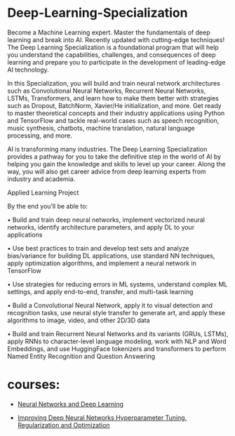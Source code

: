 # Deep-Learning-Specialization
Become a Machine Learning expert. Master the fundamentals of deep learning and break into AI. Recently updated with cutting-edge techniques!
The Deep Learning Specialization is a foundational program that will help you understand the capabilities, challenges, and consequences of deep learning and prepare you to participate in the development of leading-edge AI technology. 

In this Specialization, you will build and train neural network architectures such as Convolutional Neural Networks, Recurrent Neural Networks, LSTMs, Transformers, and learn how to make them better with strategies such as Dropout, BatchNorm, Xavier/He initialization, and more. Get ready to master theoretical concepts and their industry applications using Python and TensorFlow and tackle real-world cases such as speech recognition, music synthesis, chatbots, machine translation, natural language processing, and more.

AI is transforming many industries. The Deep Learning Specialization provides a pathway for you to take the definitive step in the world of AI by helping you gain the knowledge and skills to level up your career. Along the way, you will also get career advice from deep learning experts from industry and academia.

Applied Learning Project

By the end you’ll be able to:

 • Build and train deep neural networks, implement vectorized neural networks, identify architecture parameters, and apply DL to your applications

• Use best practices to train and develop test sets and analyze bias/variance for building DL applications, use standard NN techniques, apply optimization algorithms, and implement a neural network in TensorFlow

• Use strategies for reducing errors in ML systems, understand complex ML settings, and apply end-to-end, transfer, and multi-task learning

• Build a Convolutional Neural Network, apply it to visual detection and recognition tasks, use neural style transfer to generate art, and apply these algorithms to image, video, and other 2D/3D data

• Build and train Recurrent Neural Networks and its variants (GRUs, LSTMs), apply RNNs to character-level language modeling, work with NLP and Word Embeddings, and use HuggingFace tokenizers and transformers to perform Named Entity Recognition and Question Answering

# courses:

* [Neural Networks and Deep Learning](https://github.com/rezafallahpour/Deep-Learning-Specialization/tree/9932d0ca6c9aea2984ac4f87569e2b097e000d72/Neural%20Networks%20and%20Deep%20Learning)

* [Improving Deep Neural Networks Hyperparameter Tuning, Regularization and Optimization](https://github.com/rezafallahpour/Deep-Learning-Specialization/tree/deaa3f38c6f25bf92bca40156341f9201f2ecf50/Improving%20Deep%20Neural%20Networks%20Hyperparameter%20Tuning%2C%20Regularization%20and%20Optimization)
